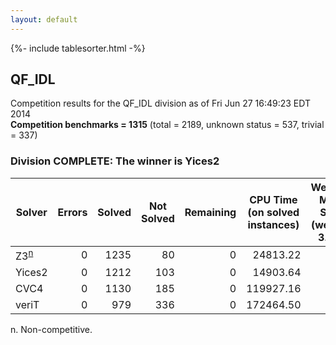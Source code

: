 ```yaml
---
layout: default
---
```

{%- include tablesorter.html -%}

## QF_IDL


Competition results for the QF_IDL division as of Fri Jun 27 16:49:23 EDT 2014
<br/>**Competition benchmarks = 1315** (total = 2189, unknown status = 537, trivial = 337)

### Division COMPLETE: The winner is Yices2



<table id="sequential" class="result sorted">
<thead>
<tr>
<th class="center">Solver</th><th class="center">Errors</th>
<th class="center">Solved</th>
<th class="center">Not Solved</th>
<th class="center">Remaining</th>
<th class="center">CPU Time (on solved instances)</th>
<th class="center">Weighted Medal Score (weight =  3.119)</th>
</tr>
</thead>
<tr>
<td><span class="non-competing-grey">Z3<sup><a href="#fn">n</a></sup></span></td>
<td align="right">0</td>
<td align="right">1235</td>
<td align="right">80</td>
<td align="right">0</td>
<td align="right">  24813.22</td>
<td align="right"> 2.751</td>
</tr>
<tr>
<td>Yices2</td>
<td align="right">0</td>
<td align="right">1212</td>
<td align="right">103</td>
<td align="right">0</td>
<td align="right">  14903.64</td>
<td align="right"> 2.649</td>
</tr>
<tr>
<td>CVC4</td>
<td align="right">0</td>
<td align="right">1130</td>
<td align="right">185</td>
<td align="right">0</td>
<td align="right"> 119927.16</td>
<td align="right"> 2.303</td>
</tr>
<tr>
<td>veriT</td>
<td align="right">0</td>
<td align="right">979</td>
<td align="right">336</td>
<td align="right">0</td>
<td align="right"> 172464.50</td>
<td align="right"> 1.729</td>
</tr>
</table>

<span id="fn"> n. Non-competitive.</span>
